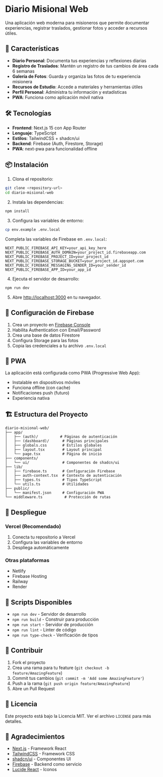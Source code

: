 # Diario Misional Web

Una aplicación web moderna para misioneros que permite documentar experiencias, registrar traslados, gestionar fotos y acceder a recursos útiles.

## 🚀 Características

- **Diario Personal**: Documenta tus experiencias y reflexiones diarias
- **Registro de Traslados**: Mantén un registro de tus cambios de área cada 6 semanas
- **Galería de Fotos**: Guarda y organiza las fotos de tu experiencia misionera
- **Recursos de Estudio**: Accede a materiales y herramientas útiles
- **Perfil Personal**: Administra tu información y estadísticas
- **PWA**: Funciona como aplicación móvil nativa

## 🛠️ Tecnologías

- **Frontend**: Next.js 15 con App Router
- **Lenguaje**: TypeScript
- **Estilos**: TailwindCSS + shadcn/ui
- **Backend**: Firebase (Auth, Firestore, Storage)
- **PWA**: next-pwa para funcionalidad offline

## 📦 Instalación

1. Clona el repositorio:
```bash
git clone <repository-url>
cd diario-misional-web
```

2. Instala las dependencias:
```bash
npm install
```

3. Configura las variables de entorno:
```bash
cp env.example .env.local
```

Completa las variables de Firebase en `.env.local`:
```env
NEXT_PUBLIC_FIREBASE_API_KEY=your_api_key_here
NEXT_PUBLIC_FIREBASE_AUTH_DOMAIN=your_project_id.firebaseapp.com
NEXT_PUBLIC_FIREBASE_PROJECT_ID=your_project_id
NEXT_PUBLIC_FIREBASE_STORAGE_BUCKET=your_project_id.appspot.com
NEXT_PUBLIC_FIREBASE_MESSAGING_SENDER_ID=your_sender_id
NEXT_PUBLIC_FIREBASE_APP_ID=your_app_id
```

4. Ejecuta el servidor de desarrollo:
```bash
npm run dev
```

5. Abre [http://localhost:3000](http://localhost:3000) en tu navegador.

## 🔧 Configuración de Firebase

1. Crea un proyecto en [Firebase Console](https://console.firebase.google.com/)
2. Habilita Authentication con Email/Password
3. Crea una base de datos Firestore
4. Configura Storage para las fotos
5. Copia las credenciales a tu archivo `.env.local`

## 📱 PWA

La aplicación está configurada como PWA (Progressive Web App):
- Instalable en dispositivos móviles
- Funciona offline (con cache)
- Notificaciones push (futuro)
- Experiencia nativa

## 🏗️ Estructura del Proyecto

```
diario-misional-web/
├── app/
│   ├── (auth)/          # Páginas de autenticación
│   ├── (dashboard)/      # Páginas principales
│   ├── globals.css       # Estilos globales
│   ├── layout.tsx        # Layout principal
│   └── page.tsx          # Página de inicio
├── components/
│   └── ui/               # Componentes de shadcn/ui
├── lib/
│   ├── firebase.ts       # Configuración Firebase
│   ├── auth-context.tsx  # Contexto de autenticación
│   ├── types.ts          # Tipos TypeScript
│   └── utils.ts          # Utilidades
├── public/
│   └── manifest.json     # Configuración PWA
└── middleware.ts          # Protección de rutas
```

## 🚀 Despliegue

### Vercel (Recomendado)
1. Conecta tu repositorio a Vercel
2. Configura las variables de entorno
3. Despliega automáticamente

### Otras plataformas
- Netlify
- Firebase Hosting
- Railway
- Render

## 📄 Scripts Disponibles

- `npm run dev` - Servidor de desarrollo
- `npm run build` - Construir para producción
- `npm run start` - Servidor de producción
- `npm run lint` - Linter de código
- `npm run type-check` - Verificación de tipos

## 🤝 Contribuir

1. Fork el proyecto
2. Crea una rama para tu feature (`git checkout -b feature/AmazingFeature`)
3. Commit tus cambios (`git commit -m 'Add some AmazingFeature'`)
4. Push a la rama (`git push origin feature/AmazingFeature`)
5. Abre un Pull Request

## 📝 Licencia

Este proyecto está bajo la Licencia MIT. Ver el archivo `LICENSE` para más detalles.

## 🙏 Agradecimientos

- [Next.js](https://nextjs.org/) - Framework React
- [TailwindCSS](https://tailwindcss.com/) - Framework CSS
- [shadcn/ui](https://ui.shadcn.com/) - Componentes UI
- [Firebase](https://firebase.google.com/) - Backend como servicio
- [Lucide React](https://lucide.dev/) - Iconos
